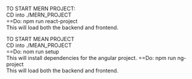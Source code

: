 TO START MERN PROJECT:  
CD into ./MERN_PROJECT  
==Do: npm run react-project  
This will load both the backend and frontend.  

TO START MEAN PROJECT  
CD into ./MEAN_PROJECT  
==Do: nom run setup  
This will install dependencies for the angular project.
==Do: npm run ng-project  
This will load both the backend and frontend.  